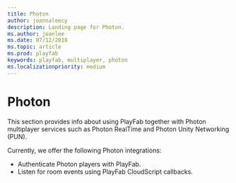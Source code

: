 ```yaml
---
title: Photon
author: joannaleecy
description: Landing page for Photon.
ms.author: joanlee
ms.date: 07/12/2018
ms.topic: article
ms.prod: playfab
keywords: playfab, multiplayer, photon
ms.localizationpriority: medium
---
```


# Photon

This section provides info about using PlayFab together with Photon multiplayer services such as Photon RealTime and Photon Unity Networking (PUN). 

Currently, we offer the following Photon integrations:

- Authenticate Photon players with PlayFab.
- Listen for room events using PlayFab CloudScript callbacks.
